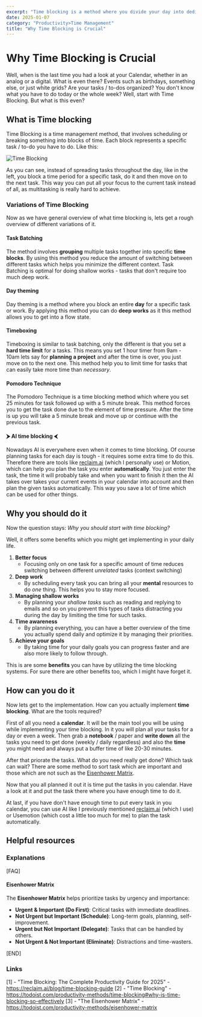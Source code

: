 ```yaml
---
excerpt: "Time blocking is a method where you divide your day into dedicated time segments for specific tasks. Instead of working from a to-do list, you assign each task to a particular time slot in your calendar. This approach helps improve focus, productivity, and time awareness."
date: 2025-01-07
category: "Productivity>Time Management"
title: "Why Time Blocking is Crucial"
---
```

# Why Time Blocking is Crucial

Well, when is the last time you had a look at your Calendar, whether in an analog or a digital. What is even there? Events such as birthdays, something else, or just white grids? Are your tasks /  to-dos organized? You don't know what you have to do today or the whole week? Well, start with Time Blocking. But what is this even?

## What is Time blocking

Time Blocking is a time management method, that involves scheduling or breaking something into blocks of time. Each block represents a specific task / to-do you have to do.
Like this:

![Time Blocking](/assets/posts/images/Time-Blocking.png)

As you can see, instead of spreading tasks throughout the day, like in the left, you block a time period for a specific task, do it and then move on to the next task. This way you can put all your focus to the current task instead of all, as multitasking is really hard to achieve.

### Variations of Time Blocking

Now as we have general overview of what time blocking is, lets get a rough overview of different variations of it.

#### Task Batching

The method involves **grouping** multiple tasks together into specific **time blocks**. By using this method you reduce the amount of switching between different tasks which helps you minimize the different context. Task Batching is optimal for doing shallow works - tasks that don't require too much deep work.

#### Day theming

Day theming is a method where you block an entire **day** for a specific task or work. By applying this method you can do **deep works** as it this method allows you to get into a flow state.

#### Timeboxing

Timeboxing is similar to task batching, only the different is that you set a **hard time limit** for a tasks. This means you set 1 hour timer from 9am - 10am lets say for **planning a project** and after the time is over, you just move on to the next one. This method help you to limit time for tasks that can easily take more time than *necessary*.

#### Pomodoro Technique

The Pomodoro Technique is a time blocking method which where you set 25 minutes for task followed up with a 5 minute break. This method forces you to get the task done due to the element of time pressure. After the time is up you will take a 5 minute break and move up or continue with the previous task.

#### ⮞ AI time blocking ⮜

Nowadays AI is everywhere even when it comes to time blocking. Of course planning tasks for each day is tough - it requires some extra time to do this. Therefore there are tools like [reclaim.ai](https://reclaim.ai/r/s/DREHV) (which I personally use) or Motion, which can help you plan the task you enter **automatically**. You just enter the task, the time it will probably take and when you want to finish it then the AI takes over takes your current events in your calendar into account and then plan the given tasks automatically. This way you save a lot of time which can be used for other things.

## Why you should do it

Now the question stays: *Why you should start with time blocking?*

Well, it offers some benefits which you might get implementing in your daily life.

1. **Better focus**
   - Focusing only on one task for a specific amount of time reduces switching between different *unrelated* tasks (context switching)
2. **Deep work**
   - By scheduling every task you can bring all your **mental** resources to do *one* thing. This helps you to stay more focused.
3. **Managing shallow works**
   - By planning your *shallow tasks* such as reading and replying to emails and so on you prevent this types of tasks distracting you during the day  by limiting the time for such tasks.
4. **Time awareness**
   - By planning everything, you can have a better overview of the time you actually spend daily and optimize it by managing their priorities.
5. **Achieve your goals**
   - By taking time for your daily goals you can progress faster and are also more likely to follow through.

This is are some **benefits** you can have by utilizing the time blocking systems. For sure there are other benefits too, which I might have forget it.

## How can you do it

Now lets get to the implementation. How can you actually implement **time blocking**. What are the tools required?

First of all you need a **calendar**. It will be the main tool you will be using while implementing your time blocking. In it you will plan all your tasks for a day or even a week. Then grab a **notebook**  / paper and **write down** all the tasks you need to get done (weekly / daily regardless) and also the **time** you might need and always put a buffer time of like 20-30 minutes.

After that priorate the tasks. What do you need really get done? Which task can wait? There are some method to sort task which are important and those which are not such as the [Eisenhower Matrix](#eisenhower-matrix).

Now that you all planned it out it is time put the tasks in you calendar. Have a look at it and put the task there where you have enough time to do it.

At last, if you have don't have enough time to put every task in you calendar, you can use AI like I previously mentioned [reclaim.ai](https://reclaim.ai/r/s/DREHV)  (which I use) or Usemotion  (which cost a little too much for me) to plan the task automatically.

## Helpful resources

### Explanations

[FAQ]

#### Eisenhower Matrix

The **Eisenhower Matrix** helps prioritize tasks by urgency and importance:

- **Urgent & Important (Do First)**: Critical tasks with immediate deadlines.
- **Not Urgent but Important (Schedule)**: Long-term goals, planning, self-improvement.
- **Urgent but Not Important (Delegate)**: Tasks that can be handled by others.
- **Not Urgent & Not Important (Eliminate)**: Distractions and time-wasters.

[END]

### Links

[1] - "Time Blocking: The Complete Productivity Guide for 2025" - https://reclaim.ai/blog/time-blocking-guide
[2] - "Time Blocking" - https://todoist.com/productivity-methods/time-blocking#why-is-time-blocking-so-effectively
[3] - "The Eisenhower Matrix" - https://todoist.com/productivity-methods/eisenhower-matrix
